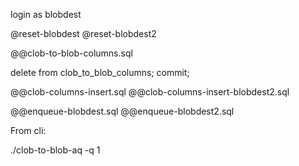 
login as blobdest

@reset-blobdest
@reset-blobdest2

@@clob-to-blob-columns.sql

delete from clob_to_blob_columns;
commit;

@@clob-columns-insert.sql
@@clob-columns-insert-blobdest2.sql

@@enqueue-blobdest.sql
@@enqueue-blobdest2.sql

From cli:

./clob-to-blob-aq -q 1

